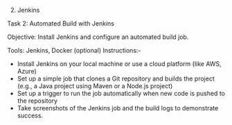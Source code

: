 <!-- @format -->

2. Jenkins

Task 2: Automated Build with Jenkins

Objective: Install Jenkins and configure an automated build job.

Tools: Jenkins, Docker (optional)
Instructions:-

- Install Jenkins on your local machine or use a cloud platform (like AWS,
  Azure)
- Set up a simple job that clones a Git repository and builds the project (e.g., a Java project using Maven or a Node.js project)
- Set up a trigger to run the job automatically when new code is pushed to the repository
- Take screenshots of the Jenkins job and the build logs to demonstrate success.